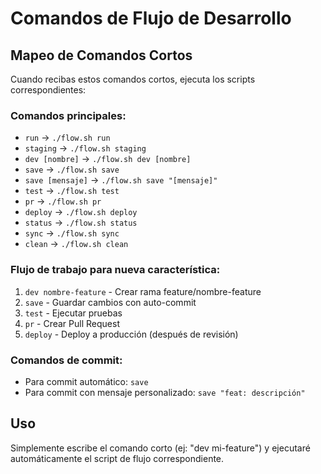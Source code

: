 # Comandos de Flujo de Desarrollo

## Mapeo de Comandos Cortos

Cuando recibas estos comandos cortos, ejecuta los scripts correspondientes:

### Comandos principales:
- `run` → `./flow.sh run`
- `staging` → `./flow.sh staging`
- `dev [nombre]` → `./flow.sh dev [nombre]`
- `save` → `./flow.sh save`
- `save [mensaje]` → `./flow.sh save "[mensaje]"`
- `test` → `./flow.sh test`
- `pr` → `./flow.sh pr`
- `deploy` → `./flow.sh deploy`
- `status` → `./flow.sh status`
- `sync` → `./flow.sh sync`
- `clean` → `./flow.sh clean`

### Flujo de trabajo para nueva característica:
1. `dev nombre-feature` - Crear rama feature/nombre-feature
2. `save` - Guardar cambios con auto-commit
3. `test` - Ejecutar pruebas
4. `pr` - Crear Pull Request
5. `deploy` - Deploy a producción (después de revisión)

### Comandos de commit:
- Para commit automático: `save`
- Para commit con mensaje personalizado: `save "feat: descripción"`

## Uso

Simplemente escribe el comando corto (ej: "dev mi-feature") y ejecutaré automáticamente el script de flujo correspondiente.